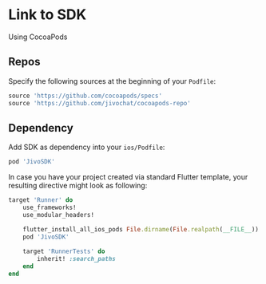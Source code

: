 # Link to SDK

Using CocoaPods

## Repos

Specify the following sources at the beginning of your `Podfile`:

```ruby
source 'https://github.com/cocoapods/specs' 
source 'https://github.com/jivochat/cocoapods-repo'
```

## Dependency

Add SDK as dependency into your `ios/Podfile`:
```ruby
pod 'JivoSDK'
```

In case you have your project created via standard Flutter template, your resulting directive might look as following:
```ruby
target 'Runner' do
    use_frameworks!
    use_modular_headers!

    flutter_install_all_ios_pods File.dirname(File.realpath(__FILE__))
    pod 'JivoSDK'
  
    target 'RunnerTests' do
        inherit! :search_paths
    end
end
```
